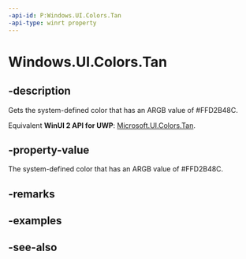 ```yaml
---
-api-id: P:Windows.UI.Colors.Tan
-api-type: winrt property
---
```


<!-- Property syntax
public Windows.UI.Color Tan { get; }
-->

# Windows.UI.Colors.Tan

## -description

Gets the system-defined color that has an ARGB value of #FFD2B48C.

Equivalent **WinUI 2 API for UWP**: [Microsoft.UI.Colors.Tan](/windows/winui/api/microsoft.ui.colors.tan).

## -property-value

The system-defined color that has an ARGB value of #FFD2B48C.

## -remarks

## -examples

## -see-also
